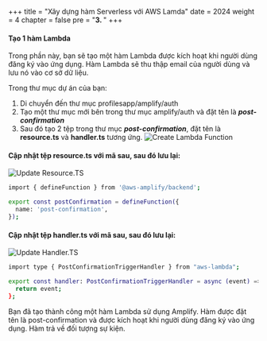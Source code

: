 +++
title = "Xây dựng hàm Serverless với AWS Lamda"
date = 2024
weight = 4
chapter = false
pre = "<b>3. </b>"
+++

#### Tạo 1 hàm Lambda

Trong phần này, bạn sẽ tạo một hàm Lambda được kích hoạt khi người dùng đăng ký vào ứng dụng. Hàm Lambda sẽ thu thập email của người dùng và lưu nó vào cơ sở dữ liệu.

Trong thư mục dự án của bạn:

1. Di chuyển đến thư mục profilesapp/amplify/auth
2. Tạo một thư mục mới bên trong thư mục amplify/auth và đặt tên là _**post-confirmation**_
3. Sau đó tạo 2 tệp trong thư mục _**post-confirmation**_, đặt tên là **resource.ts** và **handler.ts** tương ứng.
   ![Create Lambda Function](/images/workshop-setup/2_1_create_folder_post.png?width=full)

#### Cập nhật tệp resource.ts với mã sau, sau đó lưu lại:

![Update Resource.TS](/images/workshop-setup/2_1_updateResourceTS.png?width=full)

```bash
import { defineFunction } from '@aws-amplify/backend';

export const postConfirmation = defineFunction({
  name: 'post-confirmation',
});
```

#### Cập nhật tệp handler.ts với mã sau, sau đó lưu lại:

![Update Handler.TS](/images/workshop-setup/2_1_updateHandlerTS.png?width=full)

```bash
import type { PostConfirmationTriggerHandler } from "aws-lambda";

export const handler: PostConfirmationTriggerHandler = async (event) => {
  return event;
};
```

Bạn đã tạo thành công một hàm Lambda sử dụng Amplify. Hàm được đặt tên là post-confirmation và được kích hoạt khi người dùng đăng ký vào ứng dụng. Hàm trả về đối tượng sự kiện.
